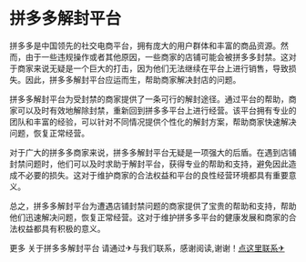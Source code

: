 # 拼多多解封平台

拼多多是中国领先的社交电商平台，拥有庞大的用户群体和丰富的商品资源。然而，由于一些违规操作或者其他原因，一些商家的店铺可能会被拼多多封禁。这对于商家来说无疑是一个巨大的打击，因为他们无法继续在平台上进行销售，导致损失。因此，拼多多解封平台应运而生，帮助商家解决封店的问题。

拼多多解封平台为受封禁的商家提供了一条可行的解封途径。通过平台的帮助，商家可以及时有效地解除封禁，重新回到拼多多平台上进行经营。该平台拥有专业的团队和丰富的经验，可以针对不同情况提供个性化的解封方案，帮助商家快速解决问题，恢复正常经营。

对于广大的拼多多商家来说，拼多多解封平台无疑是一项强大的后盾。在遇到店铺封禁问题时，他们可以及时求助于解封平台，获得专业的帮助和支持，避免因此造成不必要的损失。这对于维护商家的合法权益和平台的良性经营环境都具有重要意义。

总之，拼多多解封平台为遭遇店铺封禁问题的商家提供了宝贵的帮助和支持，帮助他们迅速解决问题，恢复正常经营。这对于维护拼多多平台的健康发展和商家的合法权益都具有积极的意义。

更多 关于拼多多解封平台 请通过✈与我们联系，感谢阅读,谢谢！[点这里联系✈](https://abc.k02.cc)